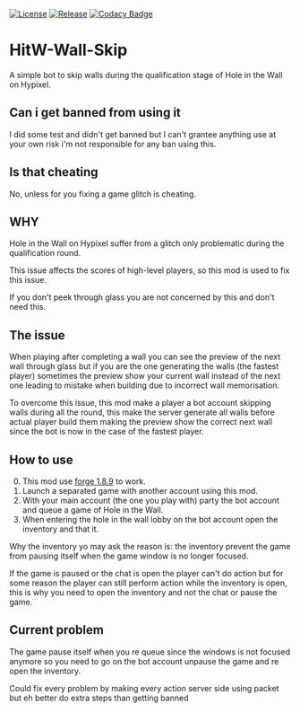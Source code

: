 [![License](https://img.shields.io/github/license/Blackoutburst/HitW-Wall-Skip.svg)](LICENSE)
[![Release](https://img.shields.io/github/release/Blackoutburst/HitW-Wall-Skip.svg)](https://github.com/Blackoutburst/HitW-Wall-Skip/releases)
[![Codacy Badge](https://app.codacy.com/project/badge/Grade/afe6e173a8cd4c35b2f8aa50a8e98abc)](https://www.codacy.com/gh/Blackoutburst/HitW-Wall-Skip/dashboard?utm_source=github.com&amp;utm_medium=referral&amp;utm_content=Blackoutburst/HitW-Wall-Skip&amp;utm_campaign=Badge_Grade)

# HitW-Wall-Skip
A simple bot to skip walls during the qualification stage of Hole in the Wall on Hypixel.

## Can i get banned from using it
I did some test and didn't get banned but I can't grantee anything use at your own risk i'm not responsible for any ban using this.

## Is that cheating
No, unless for you fixing a game glitch is cheating.

## WHY
Hole in the Wall on Hypixel suffer from a glitch only problematic during the qualification round.

This issue affects the scores of high-level players, so this mod is used to fix this issue.

If you don't peek through glass you are not concerned by this and don't need this.

## The issue
When playing after completing a wall you can see the preview of the next wall through glass but if you are the one generating the walls (the fastest player) sometimes the preview show your current wall instead of the next one leading to mistake when building due to incorrect wall memorisation.

To overcome this issue, this mod make a player a bot account skipping walls during all the round, this make the server generate all walls before actual player build them making the preview show the correct next wall since the bot is now in the case of the fastest player.

## How to use
0) This mod use [forge 1.8.9](https://files.minecraftforge.net/net/minecraftforge/forge/index_1.8.9.html) to work.
1) Launch a separated game with another account using this mod.
2) With your main account (the one you play with) party the bot account and queue a game of Hole in the Wall.
3) When entering the hole in the wall lobby on the bot account open the inventory and that it.

Why the inventory yo may ask the reason is: the inventory prevent the game from pausing itself when the game window is no longer focused.

If the game is paused or the chat is open the player can't do action but for some reason the player can still perform action while the inventory is open, this is why you need to open the inventory and not the chat or pause the game.

## Current problem
The game pause itself when you re queue since the windows is not focused anymore so you need to go on the bot account unpause the game and re open the inventory.

Could fix every problem by making every action server side using packet but eh better do extra steps than getting banned

